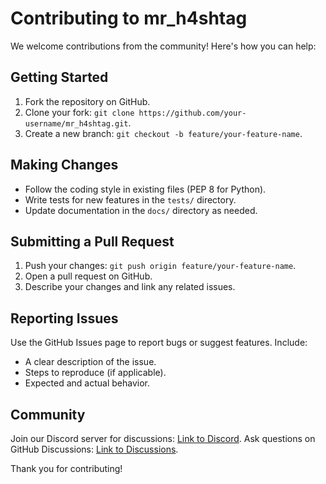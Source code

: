 # Contributing to mr_h4shtag

We welcome contributions from the community! Here's how you can help:

## Getting Started

1. Fork the repository on GitHub.
2. Clone your fork: `git clone https://github.com/your-username/mr_h4shtag.git`.
3. Create a new branch: `git checkout -b feature/your-feature-name`.

## Making Changes

- Follow the coding style in existing files (PEP 8 for Python).
- Write tests for new features in the `tests/` directory.
- Update documentation in the `docs/` directory as needed.

## Submitting a Pull Request

1. Push your changes: `git push origin feature/your-feature-name`.
2. Open a pull request on GitHub.
3. Describe your changes and link any related issues.

## Reporting Issues

Use the GitHub Issues page to report bugs or suggest features. Include:
- A clear description of the issue.
- Steps to reproduce (if applicable).
- Expected and actual behavior.

## Community

Join our Discord server for discussions: [Link to Discord](#).
Ask questions on GitHub Discussions: [Link to Discussions](#).

Thank you for contributing!
